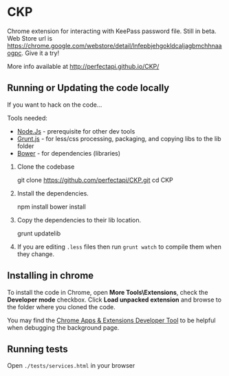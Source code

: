 # CKP
Chrome extension for interacting with KeePass password file.  Still in beta.  Web Store url is https://chrome.google.com/webstore/detail/lnfepbjehgokldcaljagbmchhnaaogpc.   Give it a try!

More info available at http://perfectapi.github.io/CKP/

## Running or Updating the code locally
If you want to hack on the code...

Tools needed:
* [Node.Js](http://nodejs.org/) - prerequisite for other dev tools
* [Grunt.js](gruntjs.com) - for less/css processing, packaging, and copying libs to the lib folder
* [Bower](http://bower.io/) - for dependencies (libraries)

1) Clone the codebase 

    git clone https://github.com/perfectapi/CKP.git
    cd CKP

2) Install the dependencies. 

    npm install
    bower install 

3) Copy the dependencies to their lib location.  

    grunt updatelib

4) If you are editing ```.less``` files then run ```grunt watch``` to compile them when they change.

## Installing in chrome ##
To install the code in Chrome, open **More Tools\Extensions**, check the **Developer mode** checkbox.  Click **Load unpacked extension** and browse to the folder where you cloned the code.  

You may find the [Chrome Apps & Extensions Developer Tool](https://chrome.google.com/webstore/detail/chrome-apps-extensions-de/ohmmkhmmmpcnpikjeljgnaoabkaalbgc) to be helpful when debugging the background page.


## Running tests ##

Open ```./tests/services.html``` in your browser
